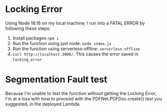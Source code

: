 # Locking Error

Using Node 18.16 on my local machine, I run into a FATAL ERROR by following these steps:

1. Install packages `npm i`
2. Run the function using just node: `node index.js`
3. Run the function using serverless-offline: `serverless offline`
4. `curl http://localhost:3000/`. This causes the error saved in `locking_error`

# Segmentation Fault test

Because I'm unable to test the function without getting the Locking Error, I'm at a loss with how to
proceed with the PDFNet.PDFDoc.create() test you suggested, in the deployed Lambda.
